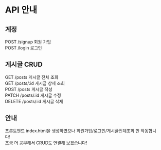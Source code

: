 # API 안내  

## 계정  
POST /signup 회원 가입  
POST /login 로그인  

## 게시글 CRUD  
GET /posts 게시글 전체 조회  
GET /posts/:id 게시글 상세 조회  
POST /posts 게시글 작성  
PATCH /posts/:id 게시글 수정  
DELETE /posts/:id 게시글 삭제  

## 안내  
프론트엔드 index.html을 생성하였으나 회원가입/로그인/게시글전체조회 만 작동합니다!  
조금 더 공부해서 CRUD도 연결해 보겠습니다!  
